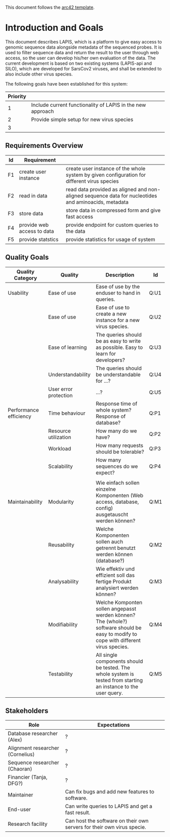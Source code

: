 This document follows the [arc42 template](https://arc42.org/).
# Introduction and Goals

This document describes LAPIS, which is a platform to give easy access to genomic sequence data alongside metadata of
the sequenced probes. It is used to filter sequence data and return the result to the user through web access, so the
user can develop his/her own evaluation of the data. The current development is based on two existing
systems (LAPIS-api and SILO), which are developed for SarsCov2 viruses, and shall be extended to also include other
virus species.

The following goals have been established for this system:

| Priority |                                                            |
|----------|------------------------------------------------------------|
| 1        | Include current functionality of LAPIS in the new approach |
| 2        | Provide simple setup for new virus species                 |
| 3        |                                                            |

## Requirements Overview

| Id  | Requirement                |                                                                                                      |
|-----|----------------------------|------------------------------------------------------------------------------------------------------|
| F1  | create user instance       | create user instance of the whole system by given configuration for different virus species          |
| F2  | read in data               | read data provided as aligned and non-aligned sequence data for nucleotides and aminoacids, metadata |
| F3  | store data                 | store data in compressed form and give fast access                                                   |
| F4  | provide web access to data | provide endpoint for custom queries to the data                                                      |
| F5  | provide statstics          | provide statistics for usage of system                                                               |

## Quality Goals

| Quality Category       | Quality               | Description                                                                                                                           | Id   |
|------------------------|-----------------------|---------------------------------------------------------------------------------------------------------------------------------------|------|
| Usability              | Ease of use           | Ease of use by the enduser to hand in queries.                                                                                        | Q:U1 |
|                        | Ease of use           | Ease of use to create a new instance for a new virus species.                                                                         | Q:U2 |
|                        | Ease of learning      | The queries should be as easy to write as possible. Easy to learn for developers?                                                     | Q:U3 |
|                        | Understandability     | The queries should be understandable for ...?                                                                                         | Q:U4 |
|                        | User error protection | ...?                                                                                                                                  | Q:U5 |
| Performance efficiency | Time behaviour        | Response time of whole system? Response of database?                                                                                  | Q:P1 |
|                        | Resource utilization  | How many do we have?                                                                                                                  | Q:P2 |
|                        | Workload              | How many requests should be tolerable?                                                                                                | Q:P3 |
|                        | Scalability           | How many sequences do we expect?                                                                                                      | Q:P4 |
|                        |                       |                                                                                                                                       |      |
| Maintainability        | Modularity            | Wie einfach sollen einzelne Komponenten (Web access, database, config) ausgetauscht werden können?                                    | Q:M1 |
|                        | Reusability           | Welche Komponenten sollen auch getrennt benutzt werden können (database?)                                                             | Q:M2 |
|                        | Analysability         | Wie effektiv und effizient soll das fertige Produkt analysiert werden können?                                                         | Q:M3 |
|                        | Modifiability         | Welche Komponten sollen angepasst werden können? The (whole?) software should be easy to modify to cope with different virus species. | Q:M4 |
|                        | Testability           | All single components should be tested. The whole system is tested from starting an instance to the user query.                       | Q:M5 |

[//]: # (| Cultural and Regional? |)

[//]: # (| Legal?)

[//]: # (| Security?)

[//]: # ()

[//]: # (Scenarios:)

## Stakeholders

| Role                              | Expectations                                                           |
|-----------------------------------|------------------------------------------------------------------------|
| Database researcher (Alex)        | ?                                                                      |                                                                      
| Alignment researcher (Cornelius)  | ?                                                                      |                                                                      
| Sequence researcher (Chaoran)     | ?                                                                      |                                                                    
| Financier (Tanja, DFG?)           | ?                                                                      |                                                                   
| Maintainer                        | Can fix bugs and add new features to software.                         |                         
| End-user                          | Can write queries to LAPIS and get a fast result.                      |                      
| Research facility                 | Can host the software on their own servers for their own virus specie. | 